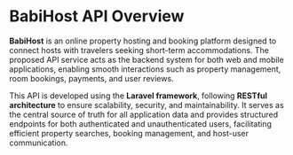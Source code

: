 # BabiHost API Overview

**BabiHost** is an online property hosting and booking platform designed to connect hosts with travelers seeking short-term accommodations. The proposed API service acts as the backend system for both web and mobile applications, enabling smooth interactions such as property management, room bookings, payments, and user reviews.

This API is developed using the **Laravel framework**, following **RESTful architecture** to ensure scalability, security, and maintainability. It serves as the central source of truth for all application data and provides structured endpoints for both authenticated and unauthenticated users, facilitating efficient property searches, booking management, and host-user communication.
